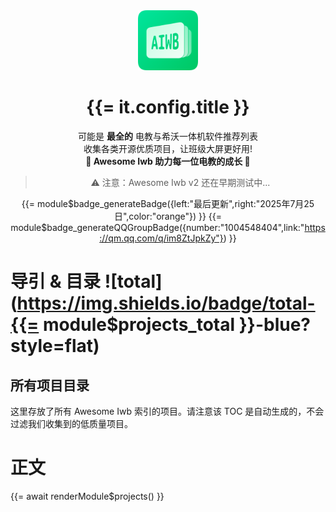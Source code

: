 
<div align="center">

<picture>
    <source media="(prefers-color-scheme: dark)" srcset="./assets/awesome-iwb-icon-dark.png">
    <img width="96" alt="aiwb-logo" src="./assets/awesome-iwb-icon-light.png">
</picture>

<h1> {{= it.config.title }} </h1>

可能是 **最全的** 电教与希沃一体机软件推荐列表<br/>
收集各类开源优质项目，让班级大屏更好用!<br/>
**🌟 Awesome Iwb 助力每一位电教的成长 🌟**

> ⚠️ 注意：Awesome Iwb v2 还在早期测试中...

{{= module$badge_generateBadge({left:"最后更新",right:"2025年7月25日",color:"orange"}) }}
{{= module$badge_generateQQGroupBadge({number:"1004548404",link:"https://qm.qq.com/q/im8ZtJpkZy"}) }}

</div>

# 导引 & 目录 ![total](https://img.shields.io/badge/total-{{= module$projects_total }}-blue?style=flat)

<!-- {module:ranking.generateRankingToc} -->

## 所有项目目录

这里存放了所有 Awesome Iwb 索引的项目。请注意该 TOC 是自动生成的，不会过滤我们收集到的低质量项目。

<!-- {module:toc} -->

# 正文

{{= await renderModule$projects() }}
